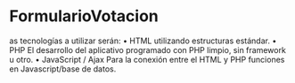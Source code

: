 # FormularioVotacion
as tecnologías a utilizar serán: •  HTML utilizando estructuras estándar.
• PHP El desarrollo del aplicativo  programado con PHP limpio, sin framework u otro.
• JavaScript / Ajax Para la conexión entre el HTML y PHP funciones en Javascript/base de datos.
